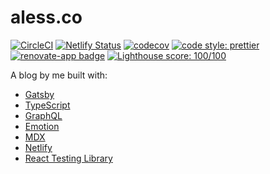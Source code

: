 # aless.co

[![CircleCI](https://circleci.com/gh/alessbell/alessbell/tree/main.svg?style=svg)](https://circleci.com/gh/alessbell/alessbell/tree/main)
[![Netlify Status](https://api.netlify.com/api/v1/badges/4245956d-8b21-4b31-a405-05ca5fa8799a/deploy-status)](https://app.netlify.com/sites/alessia/deploys)
[![codecov](https://codecov.io/gh/alessbell/alessbell/branch/main/graph/badge.svg)](https://codecov.io/gh/alessbell/alessbell)
[![code style: prettier](https://img.shields.io/badge/code_style-prettier-ff69b4.svg?style=flat-round)](https://github.com/prettier/prettier)
[![renovate-app badge][renovate-badge]][renovate-app]
[![Lighthouse score: 100/100](https://lighthouse-badge.appspot.com/?score=100)](https://github.com/ebidel/lighthouse-badge)

[renovate-badge]: https://img.shields.io/badge/renovate-app-blue.svg
[renovate-app]: https://renovateapp.com/

A blog by me built with:

- [Gatsby](https://github.com/gatsbyjs/gatsby)
- [TypeScript](https://www.typescriptlang.org/)
- [GraphQL](https://graphql.org/)
- [Emotion](https://github.com/emotion-js/emotion)
- [MDX](https://github.com/mdx-js/mdx)
- [Netlify](https://netlify.com)
- [React Testing Library](https://github.com/kentcdodds/react-testing-library)
